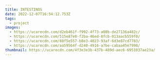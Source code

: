 ```yaml
---
title: INTESTINOS
date: 2022-12-07T16:54:12.753Z
tags:
  - project
images:
  - https://ucarecdn.com/d2eb461f-f992-4f73-a08b-de27136a482c/
  - https://ucarecdn.com/515e87e8-f2ba-46ed-8fcb-013aacb559f0/
  - https://ucarecdn.com/88f5e557-b8e3-4023-93af-6d3e87cd7783/
  - https://ucarecdn.com/aa59564f-d240-4916-a7be-cabaa45e7998/
thumbnail: https://ucarecdn.com/4f3e3e3b-437b-489d-aec6-6951037ae23a/
---
```

